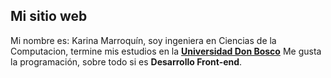 ## **Mi sitio web**

Mi nombre es: Karina Marroquín, soy ingeniera en Ciencias de la Computacion, termine mis estudios en la [**Universidad Don Bosco**](http://www.udb.edu.sv/udb/)
Me gusta la programación, sobre todo si es **Desarrollo Front-end**.
